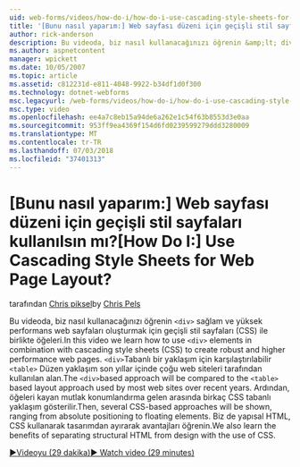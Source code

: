 ```yaml
---
uid: web-forms/videos/how-do-i/how-do-i-use-cascading-style-sheets-for-web-page-layout
title: '[Bunu nasıl yaparım:] Web sayfası düzeni için geçişli stil sayfaları kullanılsın mı? | Microsoft Docs'
author: rick-anderson
description: Bu videoda, biz nasıl kullanacağınızı öğrenin &amp;lt; div&amp;gt; web p sağlam ve yüksek performans oluşturmak için geçişli stil sayfaları (CSS) ile birlikte öğeleri...
ms.author: aspnetcontent
manager: wpickett
ms.date: 10/05/2007
ms.topic: article
ms.assetid: c812231d-e811-4048-9922-b34df1d0f300
ms.technology: dotnet-webforms
msc.legacyurl: /web-forms/videos/how-do-i/how-do-i-use-cascading-style-sheets-for-web-page-layout
msc.type: video
ms.openlocfilehash: ee4a7c8eb15a94de6a262e1c54f63b8553d3e0aa
ms.sourcegitcommit: 953ff9ea4369f154d6fd0239599279ddd3280009
ms.translationtype: MT
ms.contentlocale: tr-TR
ms.lasthandoff: 07/03/2018
ms.locfileid: "37401313"
---
```

<a name="how-do-i-use-cascading-style-sheets-for-web-page-layout"></a><span data-ttu-id="60ab2-104">[Bunu nasıl yaparım:] Web sayfası düzeni için geçişli stil sayfaları kullanılsın mı?</span><span class="sxs-lookup"><span data-stu-id="60ab2-104">[How Do I:] Use Cascading Style Sheets for Web Page Layout?</span></span>
====================
<span data-ttu-id="60ab2-105">tarafından [Chris piksel](https://twitter.com/chrispels)</span><span class="sxs-lookup"><span data-stu-id="60ab2-105">by [Chris Pels](https://twitter.com/chrispels)</span></span>

<span data-ttu-id="60ab2-106">Bu videoda, biz nasıl kullanacağınızı öğrenin `<div>` sağlam ve yüksek performans web sayfaları oluşturmak için geçişli stil sayfaları (CSS) ile birlikte öğeleri.</span><span class="sxs-lookup"><span data-stu-id="60ab2-106">In this video we learn how to use `<div>` elements in combination with cascading style sheets (CSS) to create robust and higher performance web pages.</span></span> <span data-ttu-id="60ab2-107">`<div>`Tabanlı bir yaklaşım için karşılaştırılabilir `<table>` Düzen yaklaşım son yıllar içinde çoğu web siteleri tarafından kullanılan alan.</span><span class="sxs-lookup"><span data-stu-id="60ab2-107">The `<div>`based approach will be compared to the `<table>` based layout approach used by most web sites over recent years.</span></span> <span data-ttu-id="60ab2-108">Ardından, öğeleri kayan mutlak konumlandırma gelen arasında birkaç CSS tabanlı yaklaşım gösterilir.</span><span class="sxs-lookup"><span data-stu-id="60ab2-108">Then, several CSS-based approaches will be shown, ranging from absolute positioning to floating elements.</span></span> <span data-ttu-id="60ab2-109">Biz de yapısal HTML, CSS kullanarak tasarımdan ayırarak avantajları öğrenin.</span><span class="sxs-lookup"><span data-stu-id="60ab2-109">We also learn the benefits of separating structural HTML from design with the use of CSS.</span></span>

[<span data-ttu-id="60ab2-110">&#9654;Videoyu (29 dakika)</span><span class="sxs-lookup"><span data-stu-id="60ab2-110">&#9654; Watch video (29 minutes)</span></span>](https://channel9.msdn.com/Blogs/ASP-NET-Site-Videos/how-do-i-use-cascading-style-sheets-for-web-page-layout)

